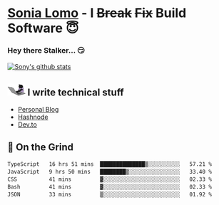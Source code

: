 # [Sonia Lomo](https://sonylomo.github.io/) - I ~~Break~~ ~~Fix~~ Build Software 😇
### Hey there Stalker... 😏 

<a href="https://github.com/sonylomo/github-readme-stats">
  <img align="center" src="https://media.giphy.com/media/lU05nFSW6Y2A/giphy.gif" alt="Sony's github stats" />
</a>

## <img src="assets/devcat.gif" width="40"> I write technical stuff
- [Personal Blog](https://www.sonylomo.dev/blog)
- [Hashnode](https://sonylomo.hashnode.dev/)
- [Dev.to](https://dev.to/sonylomo)

## 🤡 On the Grind
<!--START_SECTION:waka-->

```txt
TypeScript   16 hrs 51 mins  ██████████████▒░░░░░░░░░░   57.21 %
JavaScript   9 hrs 50 mins   ████████▒░░░░░░░░░░░░░░░░   33.40 %
CSS          41 mins         ▓░░░░░░░░░░░░░░░░░░░░░░░░   02.33 %
Bash         41 mins         ▓░░░░░░░░░░░░░░░░░░░░░░░░   02.33 %
JSON         33 mins         ▒░░░░░░░░░░░░░░░░░░░░░░░░   01.92 %
```

<!--END_SECTION:waka-->
